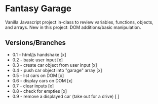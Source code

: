 Fantasy Garage
==============

Vanilla Javascript project in-class to review variables, functions, objects, and arrays. New in this project: DOM additions/basic manipulation.

Versions/Branches
------------
* 0.1 - html/js handshake [x]
* 0.2 - basic user input [x]
* 0.3 - create car object from user input [x]
* 0.4 - push car object into "garage" array [x]
* 0.5 - list cars on DOM [x]
* 0.6 - display cars on DOM [x]
* 0.7 - clear inputs [x]
* 0.8 - check for empties [x]
* 0.9 - remove a displayed car (take out for a drive) [ ]
